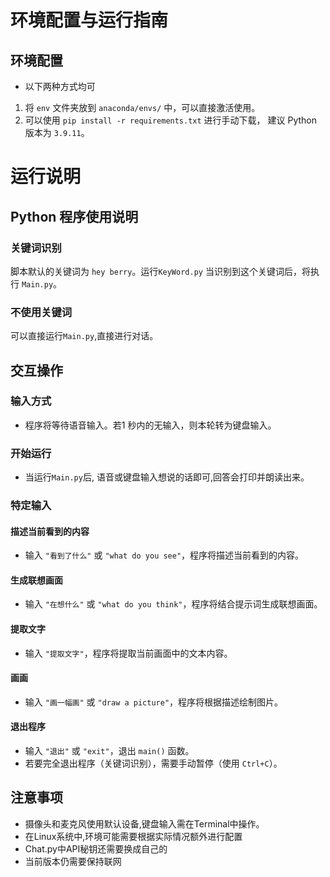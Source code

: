 # 环境配置与运行指南

## 环境配置
- 以下两种方式均可
1. 将 `env` 文件夹放到 `anaconda/envs/` 中，可以直接激活使用。
2. 可以使用 `pip install -r requirements.txt` 进行手动下载， 建议 Python 版本为 `3.9.11`。

# 运行说明

## Python 程序使用说明

### 关键词识别
脚本默认的关键词为 `hey berry`。运行`KeyWord.py` 当识别到这个关键词后，将执行 `Main.py`。
### 不使用关键词
可以直接运行`Main.py`,直接进行对话。

## 交互操作

### 输入方式
- 程序将等待语音输入。若1 秒内的无输入，则本轮转为键盘输入。
### 开始运行
- 当运行`Main.py`后, 语音或键盘输入想说的话即可,回答会打印并朗读出来。

### 特定输入
#### 描述当前看到的内容
- 输入 `"看到了什么"` 或 `"what do you see"`，程序将描述当前看到的内容。

#### 生成联想画面
- 输入 `"在想什么"` 或 `"what do you think"`，程序将结合提示词生成联想画面。

#### 提取文字
- 输入 `"提取文字"`，程序将提取当前画面中的文本内容。

#### 画画
- 输入 `"画一幅画"` 或 `"draw a picture"`，程序将根据描述绘制图片。

#### 退出程序
- 输入 `"退出"` 或 `"exit"`，退出 `main()` 函数。
- 若要完全退出程序（关键词识别），需要手动暂停（使用 `Ctrl+C`）。

## 注意事项
- 摄像头和麦克风使用默认设备,键盘输入需在Terminal中操作。
- 在Linux系统中,环境可能需要根据实际情况额外进行配置
- Chat.py中API秘钥还需要换成自己的
- 当前版本仍需要保持联网
